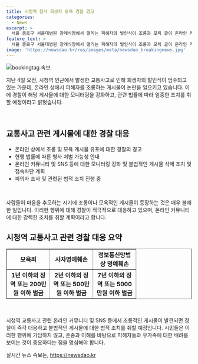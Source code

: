 ```yaml
---
title: 시청역 참사 희생자 모욕 경찰 경고
categories:
  - News
excerpt: >
  서울 종로구 서울대병원 장례식장에서 열리는 피해자의 발인식이 조롱과 모욕 글이 온라인 커뮤니티를 통해 유포되는 등의 2차 피해 우려 속 경찰이 관련 글에 대한 형사 처벌 가능성을 경고했다. 사고 운전자 피의자 조사도 마무리 단계에 이르렀으나 체포영장은 기각되었다. 경찰은 형법과 정보통신망법에 따라 모욕, 사자명예훼손, 명예훼손 등에 대한 벌금이나 징역형을 적용할 예정이며, 온라인 사이트에 대한 삭제와 접속차단을 요청할 계획이다. 
feature_text: >
  서울 종로구 서울대병원 장례식장에서 열리는 피해자의 발인식이 조롱과 모욕 글이 온라인 커뮤니티를 통해 유포되는 등의 2차 피해 우려 속 경찰이 관련 글에 대한 형사 처벌 가능성을 경고했다. 사고 운전자 피의자 조사도 마무리 단계에 이르렀으나 체포영장은 기각되었다. 경찰은 형법과 정보통신망법에 따라 모욕, 사자명예훼손, 명예훼손 등에 대한 벌금이나 징역형을 적용할 예정이며, 온라인 사이트에 대한 삭제와 접속차단을 요청할 계획이다. 
image: 'https://newsdao.kr/res/images/meta/newsdao_breakingnews.jpg'
---
```


<p><img src="https://newsdao.kr/res/images/meta/newsdao_breakingnews.jpg" alt="bookingtag 속보" /></p>

<p data-ke-size="size16">지난 4일 오전, 시청역 인근에서 발생한 교통사고로 인해 희생자의 발인식이 엄수되고 있는 가운데, 온라인 상에서 피해자를 조롱하는 게시물이 논란을 일으키고 있습니다. 이에 경찰이 해당 게시물에 대한 모니터링을 강화하고, 관련 법률에 따라 엄중한 조치를 취할 예정이라고 밝혔습니다.</p> <p data-ke-size="size16">&nbsp;</p> 

<h2 data-ke-size="size26">교통사고 관련 게시물에 대한 경찰 대응</h2>

<ul>
  <li>온라인 상에서 조롱 및 모욕 게시물 유포에 대한 경찰의 경고</li>
  <li>현행 법률에 따른 형사 처벌 가능성 안내</li>
  <li>온라인 커뮤니티 및 SNS 등에 대한 모니터링 강화 및 불법적인 게시물 삭제 조치 및 접속차단 계획</li>
  <li>피의자 조사 및 관련된 법적 조치 진행 중</li>
</ul>

<p data-ke-size="size16">&nbsp;</p>

<p data-ke-size="size16">사람들이 마음을 추모하는 시기에 조롱이나 모욕적인 게시물이 등장하는 것은 매우 불쾌한 일입니다. 이러한 행위에 대해 경찰이 적극적으로 대응하고 있으며, 온라인 커뮤니티에 대한 강력한 조치를 취할 계획이라고 합니다.</p>

<h2 data-ke-size="size26">시청역 교통사고 관련 경찰 대응 요약</h2>

<table style="width: 100%;" border="1">
<tbody>
<tr>
<td style="text-align: center; width: 100px;"><b>모욕죄</b></td>
<td style="text-align: center; width: 100px;"><b>사자명예훼손</b></td>
<td style="text-align: center; width: 100px;"><b>정보통신망법상 명예훼손</b></td>
</tr>
<tr>
<td style="text-align: center; height: 17px;"><b>1년 이하의 징역 또는 200만원 이하 벌금</b></td>
<td style="text-align: center; height: 17px;"><b>2년 이하의 징역 또는 500만원 이하 벌금</b></td>
<td style="text-align: center; height: 17px;"><b>7년 이하의 징역 또는 5000만원 이하 벌금</b></td>
</tr>
</tbody>
</table>

<p data-ke-size="size16">&nbsp;</p>

<p data-ke-size="size16">시청역 교통사고 관련 온라인 커뮤니티 및 SNS 등에서 조롱적인 게시물이 발견되면 경찰이 즉각 대응하고 불법적인 게시물에 대한 법적 조치를 취할 예정입니다. 시민들은 이러한 행위에 가담하지 않고, 존중과 이해를 바탕으로 피해자들과 유가족에 대한 배려를 보이는 것이 중요하다는 점을 명심해야 합니다.</p>
실시간 뉴스 속보는, <a href="https://newsdao.kr" rel="dofollow">https://newsdao.kr</a>


